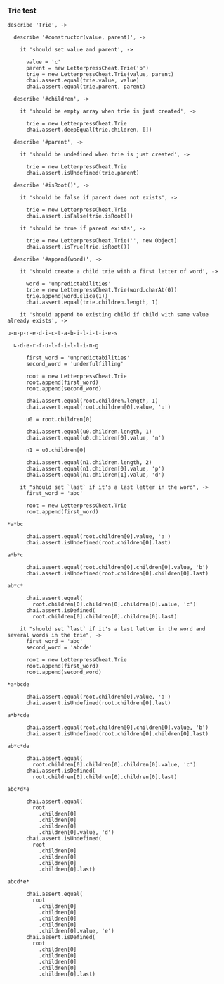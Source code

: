 ### Trie test

    describe 'Trie', ->

      describe '#constructor(value, parent)', ->

        it 'should set value and parent', ->

          value = 'c'
          parent = new LetterpressCheat.Trie('p')
          trie = new LetterpressCheat.Trie(value, parent)
          chai.assert.equal(trie.value, value)
          chai.assert.equal(trie.parent, parent)

      describe '#children', ->

        it 'should be empty array when trie is just created', ->

          trie = new LetterpressCheat.Trie
          chai.assert.deepEqual(trie.children, [])

      describe '#parent', ->

        it 'should be undefined when trie is just created', ->

          trie = new LetterpressCheat.Trie
          chai.assert.isUndefined(trie.parent)

      describe '#isRoot()', ->

        it 'should be false if parent does not exists', ->

          trie = new LetterpressCheat.Trie
          chai.assert.isFalse(trie.isRoot())

        it 'should be true if parent exists', ->

          trie = new LetterpressCheat.Trie('', new Object)
          chai.assert.isTrue(trie.isRoot())

      describe '#append(word)', ->

        it 'should create a child trie with a first letter of word', ->

          word = 'unpredictabilities'
          trie = new LetterpressCheat.Trie(word.charAt(0))
          trie.append(word.slice(1))
          chai.assert.equal(trie.children.length, 1)

        it 'should append to existing child if child with same value already exists', ->

`u-n-p-r-e-d-i-c-t-a-b-i-l-i-t-i-e-s`

`  ↳-d-e-r-f-u-l-f-i-l-l-i-n-g`

          first_word = 'unpredictabilities'
          second_word = 'underfulfilling'

          root = new LetterpressCheat.Trie
          root.append(first_word)
          root.append(second_word)

          chai.assert.equal(root.children.length, 1)
          chai.assert.equal(root.children[0].value, 'u')

          u0 = root.children[0]

          chai.assert.equal(u0.children.length, 1)
          chai.assert.equal(u0.children[0].value, 'n')

          n1 = u0.children[0]

          chai.assert.equal(n1.children.length, 2)
          chai.assert.equal(n1.children[0].value, 'p')
          chai.assert.equal(n1.children[1].value, 'd')

        it "should set `last` if it's a last letter in the word", ->
          first_word = 'abc'

          root = new LetterpressCheat.Trie
          root.append(first_word)

`*a*bc`

          chai.assert.equal(root.children[0].value, 'a')
          chai.assert.isUndefined(root.children[0].last)

`a*b*c`

          chai.assert.equal(root.children[0].children[0].value, 'b')
          chai.assert.isUndefined(root.children[0].children[0].last)

`ab*c*`

          chai.assert.equal(
            root.children[0].children[0].children[0].value, 'c')
          chai.assert.isDefined(
            root.children[0].children[0].children[0].last)

        it "should set `last` if it's a last letter in the word and several words in the trie", ->
          first_word = 'abc'
          second_word = 'abcde'

          root = new LetterpressCheat.Trie
          root.append(first_word)
          root.append(second_word)

`*a*bcde`

          chai.assert.equal(root.children[0].value, 'a')
          chai.assert.isUndefined(root.children[0].last)

`a*b*cde`

          chai.assert.equal(root.children[0].children[0].value, 'b')
          chai.assert.isUndefined(root.children[0].children[0].last)

`ab*c*de`

          chai.assert.equal(
            root.children[0].children[0].children[0].value, 'c')
          chai.assert.isDefined(
            root.children[0].children[0].children[0].last)

`abc*d*e`

          chai.assert.equal(
            root
              .children[0]
              .children[0]
              .children[0]
              .children[0].value, 'd')
          chai.assert.isUndefined(
            root
              .children[0]
              .children[0]
              .children[0]
              .children[0].last)

`abcd*e*`

          chai.assert.equal(
            root
              .children[0]
              .children[0]
              .children[0]
              .children[0]
              .children[0].value, 'e')
          chai.assert.isDefined(
            root
              .children[0]
              .children[0]
              .children[0]
              .children[0]
              .children[0].last)